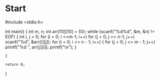 # Start
#include <stdio.h>

int main()
{
	int m, n;
	int arr[10][10] = {0};
	while (scanf("%d%d", &m, &n) != EOF)
	{
		int i, j = 0;
		for (i = 0; i <=m-1; i++)
			for (j = 0; j <= n-1; j++)
			scanf("%d", &arr[i][j]);
		for (i = 0; i <= n - 1; i++)
		{
			for (j = 0; j <= m - 1; j++)
				printf("%d ", arr[j][i]);
				printf("\n");
		}
	   

	}

	return 0;
}
